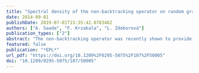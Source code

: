 ```yaml
---
title: "Spectral density of the non-backtracking operator on random graphs"
date: 2014-09-01
publishDate: 2019-07-01T15:35:42.078346Z
authors: ["A. Saade", "F. Krzakala", "L. Zdeborová"]
publication_types: ["2"]
abstract: "The non-backtracking operator was recently shown to provide a significant improvement when used for spectral clustering of sparse networks. In this paper we analyze its spectral density on large random sparse graphs using a mapping to the correlation functions of a certain interacting quantum disordered system on the graph. On sparse, tree-like graphs, this can be solved efficiently by the cavity method and a belief propagation algorithm. We show that there exists a paramagnetic phase, leading to zero spectral density, that is stable outside a circle of radius , where ρ is the leading eigenvalue of the non-backtracking operator. We observe a second-order phase transition at the edge of this circle, between a zero and a non-zero spectral density. The fact that this phase transition is absent in the spectral density of other matrices commonly used for spectral clustering provides a physical justification of the performances of the non-backtracking operator in spectral clustering."
featured: false
publication: "*EPL*"
url_pdf: "https://doi.org/10.1209%2F0295-5075%2F107%2F50005"
doi: "10.1209/0295-5075/107/50005"
---
```


